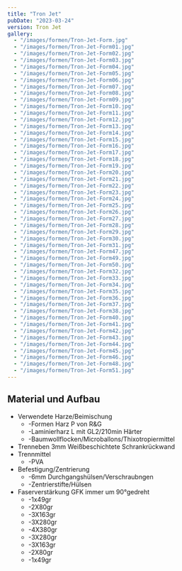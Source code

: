 ```yaml
---
title: "Tron Jet"
pubDate: "2023-03-24"
version: Tron Jet
gallery:
  - "/images/formen/Tron-Jet-Form.jpg"
  - "/images/formen/Tron-Jet-Form01.jpg"
  - "/images/formen/Tron-Jet-Form02.jpg"
  - "/images/formen/Tron-Jet-Form03.jpg"
  - "/images/formen/Tron-Jet-Form04.jpg"
  - "/images/formen/Tron-Jet-Form05.jpg"
  - "/images/formen/Tron-Jet-Form06.jpg"
  - "/images/formen/Tron-Jet-Form07.jpg"
  - "/images/formen/Tron-Jet-Form08.jpg"
  - "/images/formen/Tron-Jet-Form09.jpg"
  - "/images/formen/Tron-Jet-Form10.jpg"
  - "/images/formen/Tron-Jet-Form11.jpg"
  - "/images/formen/Tron-Jet-Form12.jpg"
  - "/images/formen/Tron-Jet-Form13.jpg"
  - "/images/formen/Tron-Jet-Form14.jpg"
  - "/images/formen/Tron-Jet-Form15.jpg"
  - "/images/formen/Tron-Jet-Form16.jpg"
  - "/images/formen/Tron-Jet-Form17.jpg"
  - "/images/formen/Tron-Jet-Form18.jpg"
  - "/images/formen/Tron-Jet-Form19.jpg"
  - "/images/formen/Tron-Jet-Form20.jpg"
  - "/images/formen/Tron-Jet-Form21.jpg"
  - "/images/formen/Tron-Jet-Form22.jpg"
  - "/images/formen/Tron-Jet-Form23.jpg"
  - "/images/formen/Tron-Jet-Form24.jpg"
  - "/images/formen/Tron-Jet-Form25.jpg"
  - "/images/formen/Tron-Jet-Form26.jpg"
  - "/images/formen/Tron-Jet-Form27.jpg"
  - "/images/formen/Tron-Jet-Form28.jpg"
  - "/images/formen/Tron-Jet-Form29.jpg"
  - "/images/formen/Tron-Jet-Form30.jpg"
  - "/images/formen/Tron-Jet-Form31.jpg"
  - "/images/formen/Tron-Jet-Form47.jpg"
  - "/images/formen/Tron-Jet-Form49.jpg"
  - "/images/formen/Tron-Jet-Form50.jpg"
  - "/images/formen/Tron-Jet-Form32.jpg"
  - "/images/formen/Tron-Jet-Form33.jpg"
  - "/images/formen/Tron-Jet-Form34.jpg"
  - "/images/formen/Tron-Jet-Form35.jpg"
  - "/images/formen/Tron-Jet-Form36.jpg"
  - "/images/formen/Tron-Jet-Form37.jpg"
  - "/images/formen/Tron-Jet-Form38.jpg"
  - "/images/formen/Tron-Jet-Form40.jpg"
  - "/images/formen/Tron-Jet-Form41.jpg"
  - "/images/formen/Tron-Jet-Form42.jpg"
  - "/images/formen/Tron-Jet-Form43.jpg"
  - "/images/formen/Tron-Jet-Form44.jpg"
  - "/images/formen/Tron-Jet-Form45.jpg"
  - "/images/formen/Tron-Jet-Form46.jpg"
  - "/images/formen/Tron-Jet-Form48.jpg"
  - "/images/formen/Tron-Jet-Form51.jpg"
---
```


## Material und Aufbau

- Verwendete Harze/Beimischung
  - -Formen Harz P von R&G
  - -Laminierharz L mit GL2/210min Härter
  - -Baumwollflocken/Microballons/Thixotropiermittel
- Trenneben 3mm Weißbeschichtete Schrankrückwand
- Trennmittel
  - -PVA
- Befestigung/Zentrierung
  - -6mm Durchgangshülsen/Verschraubngen
  - -Zentrierstifte/Hülsen
- Faserverstärkung GFK immer um 90°gedreht
  - -1x49gr
  - -2X80gr
  - -3X163gr
  - -3X280gr
  - -4X380gr
  - -3X280gr
  - -3X163gr
  - -2X80gr
  - -1x49gr
